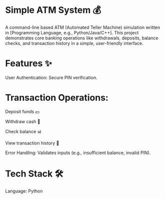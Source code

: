 # Simple ATM System 💰
A command-line based ATM (Automated Teller Machine) simulation written in [Programming Language, e.g., Python/Java/C++]. This project demonstrates core banking operations like withdrawals, deposits, balance checks, and transaction history in a simple, user-friendly interface.

# Features ✨
User Authentication: Secure PIN verification.

# Transaction Operations:

Deposit funds 💵

Withdraw cash 💸

Check balance 📊

View transaction history 📝

Error Handling: Validates inputs (e.g., insufficient balance, invalid PIN).



# Tech Stack 🛠️
Language: Python

